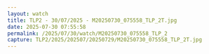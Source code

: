```yaml
---
layout: watch
title: TLP2 - 30/07/2025 - M20250730_075558_TLP_2T.jpg
date: 2025-07-30 07:55:58
permalink: /2025/07/30/watch/M20250730_075558_TLP_2
capture: TLP2/2025/202507/20250729/M20250730_075558_TLP_2T.jpg
---
```

